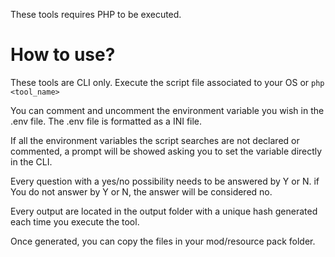 These tools requires PHP to be executed.

# How to use?

These tools are CLI only.
Execute the script file associated to your OS or `php <tool_name>`

You can comment and uncomment the environment variable you wish in the .env file.
The .env file is formatted as a INI file.

If all the environment variables the script searches are not declared or commented,
a prompt will be showed asking you to set the variable directly in the CLI.

Every question with a yes/no possibility needs to be answered by Y or N. if You do
not answer by Y or N, the answer will be considered no.

Every output are located in the output folder with a unique hash generated each time
you execute the tool.

Once generated, you can copy the files in your mod/resource pack folder.
